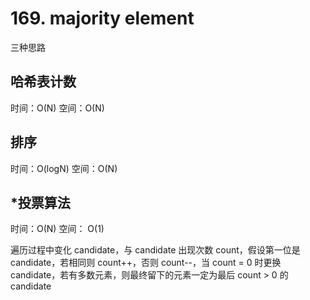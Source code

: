 # 169. majority element

三种思路

## 哈希表计数

时间：O(N)
空间：O(N)

## 排序

时间：O(logN)
空间：O(N)

## *投票算法

时间：O(N)
空间： O(1)

遍历过程中变化 candidate，与 candidate 出现次数 count，假设第一位是 candidate，若相同则 count++，否则 count--，当 count = 0 时更换 candidate，若有多数元素，则最终留下的元素一定为最后 count > 0 的 candidate